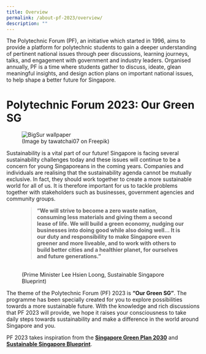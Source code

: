 ```yaml
---
title: Overview
permalink: /about-pf-2023/overview/
description: ""
---
```

The Polytechnic Forum (PF), an initiative which started in 1996, aims to provide a platform for polytechnic students to gain a deeper understanding of pertinent national issues through peer discussions, learning journeys, talks, and engagement with government and industry leaders. Organised annually, PF is a time where students gather to discuss, ideate, glean meaningful insights, and design action plans on important national issues, to help shape a better future for Singapore.

# **Polytechnic Forum 2023: Our Green SG**

<figure>
<img alt="BigSur wallpaper" src="https://hosting.photobucket.com/images/i/tracyng81/Overview_6bzubyvzrnbs2KfqUvMA1A.jpg?width=590&amp;height=590&amp;fit=bounds">
<figcaption>(Image by tawatchai07 on Freepik)</figcaption>
</figure>
		
Sustainability is a vital part of our future! Singapore is facing several sustainability challenges today and these issues will continue to be a concern for young Singaporeans in the coming years. Companies and individuals are realising that the sustainability agenda cannot be mutually exclusive. In fact, they should work together to create a more sustainable world for all of us. It is therefore important for us to tackle problems together with stakeholders such as businesses, government agencies and community groups.

<figure>
<blockquote>

**“We will strive to become a zero waste nation, consuming less materials and giving them a second lease of life. We will build a green economy, nudging our businesses into doing good while also doing well… It is our duty and responsibility to make Singapore even greener and more liveable, and to work with others to build better cities and a healthier planet, for ourselves and future generations.”**

</blockquote>
<br>
(Prime Minister Lee Hsien Loong, Sustainable Singapore Blueprint)
</figure>

The theme of the Polytechnic Forum (PF) 2023 is **“Our Green SG”**. The programme has been specially created for you to explore possibilities towards a more sustainable future. With the knowledge and rich discussions that PF 2023 will provide, we hope it raises your consciousness to take daily steps towards sustainability and make a difference in the world around Singapore and you.

PF 2023 takes inspiration from the [**Singapore Green Plan 2030**](https://www.greenplan.gov.sg/) and [**Sustainable Singapore Blueprint**](https://www.nccs.gov.sg/media/publications/sustainable-singapore-blueprint).